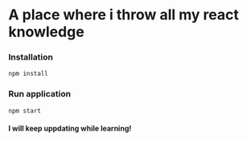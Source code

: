 # A place where i throw all my react knowledge

### Installation

`npm install`

### Run application

`npm start`

#### I will keep uppdating while learning!
